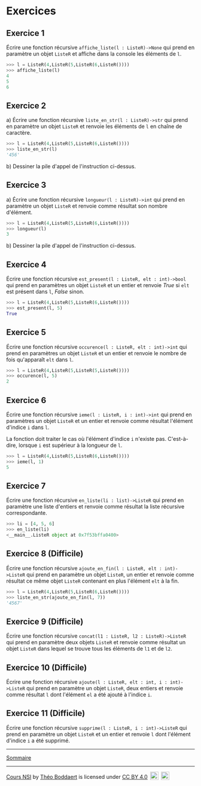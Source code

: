 # Exercices 

## Exercice 1

Écrire une fonction récursive `affiche_liste(l : ListeR)->None` qui prend en paramètre un objet `ListeR` et affiche dans la console les éléments de `l`.

```python
>>> l = ListeR(4,ListeR(5,ListeR(6,ListeR())))
>>> affiche_liste(l)
4
5
6
```

## Exercice 2 

a) Écrire une fonction récursive `liste_en_str(l : ListeR)->str` qui prend en paramètre un objet `ListeR` et renvoie les éléments de `l` en chaîne de caractère.

```python
>>> l = ListeR(4,ListeR(5,ListeR(6,ListeR())))
>>> liste_en_str(l)
'456'
```

b) Dessiner la pile d'appel de l'instruction ci-dessus.

## Exercice 3

a) Écrire une fonction récursive `longueur(l : ListeR)->int` qui prend en paramètre un objet `ListeR` et renvoie comme résultat son nombre d'élément.

```python
>>> l = ListeR(4,ListeR(5,ListeR(6,ListeR())))
>>> longueur(l)
3
```

b) Dessiner la pile d'appel de l'instruction ci-dessus.

## Exercice 4

Écrire une fonction récursive `est_present(l : ListeR, elt : int)->bool` qui prend en paramètres un objet `ListeR` et un entier et renvoie $True$ si `elt` est présent dans `l`, $False$ sinon.

```python
>>> l = ListeR(4,ListeR(5,ListeR(6,ListeR())))
>>> est_present(l, 5)
True
```

## Exercice 5

Écrire une fonction récursive `occurence(l : ListeR, elt : int)->int` qui prend en paramètres un objet `ListeR` et un entier et renvoie le nombre de fois qu'apparaît `elt` dans `l`.

```python
>>> l = ListeR(4,ListeR(5,ListeR(5,ListeR())))
>>> occurence(l, 5)
2
```

## Exercice 6

Écrire une fonction récursive `ieme(l : ListeR, i : int)->int` qui prend en paramètres un objet `ListeR` et un entier et renvoie comme résultat l'élément d'indice `i` dans `l`.

La fonction doit traiter le cas où l'élément d'indice `i` n'existe pas. C'est-à-dire, lorsque `i` est supérieur à la longueur de `l`.

```python
>>> l = ListeR(4,ListeR(5,ListeR(6,ListeR())))
>>> ieme(l, 1)
5
```

## Exercice 7

Écrire une fonction récursive `en_liste(li : list)->ListeR` qui prend en paramètre une liste d'entiers et renvoie comme résultat la liste récursive correspondante.

```python
>>> li = [4, 5, 6]
>>> en_liste(li)
<__main__.ListeR object at 0x7f53bffa0400>
```

## Exercice 8 (Difficile)

Écrire une fonction récursive `ajoute_en_fin(l : ListeR, elt : int)->ListeR` qui prend en paramètre un objet `ListeR`, un entier et renvoie comme résultat ce même objet `ListeR` contenant en plus l'élément `elt` à la fin.

```python
>>> l = ListeR(4,ListeR(5,ListeR(6,ListeR())))
>>> liste_en_str(ajoute_en_fin(l, 7))
'4567'
```

## Exercice 9 (Difficile)

Écrire une fonction récursive `concat(l1 : ListeR, l2 : ListeR)->ListeR` qui prend en paramètre deux objets `ListeR` et renvoie comme résultat un objet `ListeR` dans lequel se trouve tous les éléments de `l1` et de `l2`.

## Exercice 10 (Difficile)

Écrire une fonction récursive `ajoute(l : ListeR, elt : int, i : int)->ListeR` qui prend en paramètre un objet `ListeR`, deux entiers et renvoie comme résultat `l` dont l'élément `el` a été ajouté à l'indice `i`.

## Exercice 11 (Difficile)

Écrire une fonction récursive `supprime(l : ListeR, i : int)->ListeR` qui prend en paramètre un objet `ListeR` et un entier et renvoie `l` dont l'élément d'indice `i` a été supprimé.

_______________

[Sommaire](./../../../README.md)

___________

<p xmlns:cc="http://creativecommons.org/ns#" xmlns:dct="http://purl.org/dc/terms/"><a property="dct:title" rel="cc:attributionURL" href="https://github.com/boddaert/nsi">Cours NSI</a> by <a rel="cc:attributionURL dct:creator" property="cc:attributionName" href="https://github.com/boddaert">Théo Boddaert</a> is licensed under <a href="https://creativecommons.org/licenses/by/4.0/?ref=chooser-v1" target="_blank" rel="license noopener noreferrer" style="display:inline-block;">CC BY 4.0</a>  <img style="height:22px!important;margin-left:3px;vertical-align:text-bottom;" src="https://mirrors.creativecommons.org/presskit/icons/cc.svg?ref=chooser-v1" alt="">  <img style="height:22px!important;margin-left:3px;vertical-align:text-bottom;" src="https://mirrors.creativecommons.org/presskit/icons/by.svg?ref=chooser-v1" alt=""></p> 